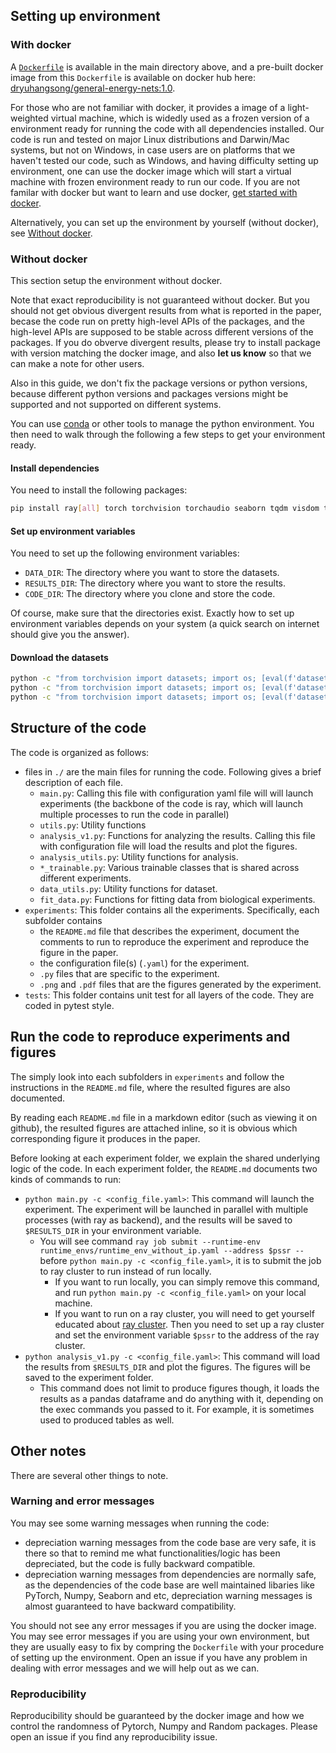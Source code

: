 ## Setting up environment

### With docker

A [`Dockerfile`](./Dockerfile) is available in the main directory above, and a pre-built docker image from this `Dockerfile` is available on docker hub here: [dryuhangsong/general-energy-nets:1.0](https://hub.docker.com/r/dryuhangsong/general-energy-nets).

For those who are not familiar with docker, it provides a image of a light-weighted virtual machine, which is widedly used as a frozen version of a environment ready for running the code with all dependencies installed.
Our code is run and tested on major Linux distributions and Darwin/Mac systems, but not on Windows, in case users are on platforms that we haven't tested our code, such as Windows, and having difficulty setting up environment, one can use the docker image which will start a virtual machine with frozen environment ready to run our code.
If you are not familar with docker but want to learn and use docker, [get started with docker](https://docs.docker.com/get-started/).

Alternatively, you can set up the environment by yourself (without docker), see [Without docker](#without-docker).

### Without docker

This section setup the environment without docker.

Note that exact reproducibility is not guaranteed without docker.
But you should not get obvious divergent results from what is reported in the paper, becase the code run on pretty high-level APIs of the packages, and the high-level APIs are supposed to be stable across different versions of the packages.
If you do obverve divergent results, please try to install package with version matching the docker image, and also **let us know** so that we can make a note for other users.

Also in this guide, we don't fix the package versions or python versions, because different python versions and packages versions might be supported and not supported on different systems.

You can use [conda](https://conda.io/projects/conda/en/latest/user-guide/getting-started.html#managing-python) or other tools to manage the python environment.
You then need to walk through the following a few steps to get your environment ready.

#### Install dependencies

You need to install the following packages:

```bash
pip install ray[all] torch torchvision torchaudio seaborn tqdm visdom tabulate
```

#### Set up environment variables

You need to set up the following environment variables:

- `DATA_DIR`: The directory where you want to store the datasets.
- `RESULTS_DIR`: The directory where you want to store the results.
- `CODE_DIR`: The directory where you clone and store the code.

Of course, make sure that the directories exist.
Exactly how to set up environment variables depends on your system (a quick search on internet should give you the answer).

#### Download the datasets

```bash
python -c "from torchvision import datasets; import os; [eval(f'datasets.{dataset}')(os.environ.get('DATA_DIR'),download=True) for dataset in ['MNIST']]"
python -c "from torchvision import datasets; import os; [eval(f'datasets.{dataset}')(os.environ.get('DATA_DIR'),download=True) for dataset in ['FashionMNIST']]"
python -c "from torchvision import datasets; import os; [eval(f'datasets.{dataset}')(os.environ.get('DATA_DIR'),download=True) for dataset in ['CIFAR10']]"
```

## Structure of the code

The code is organized as follows:

- files in `./` are the main files for running the code. Following gives a brief description of each file.
  - `main.py`: Calling this file with configuration yaml file will will launch experiments (the backbone of the code is ray, which will launch multiple processes to run the code in parallel)
  - `utils.py`: Utility functions
  - `analysis_v1.py`: Functions for analyzing the results. Calling this file with configuration file will load the results and plot the figures.
  - `analysis_utils.py`: Utility functions for analysis.
  - `*_trainable.py`: Various trainable classes that is shared across different experiments.
  - `data_utils.py`: Utility functions for dataset.
  - `fit_data.py`: Functions for fitting data from biological experiments.
- `experiments`: This folder contains all the experiments. Specifically, each subfolder contains
  - the `README.md` file that describes the experiment, document the comments to run to reproduce the experiment and reproduce the figure in the paper.
  - the configuration file(s) (`.yaml`) for the experiment.
  - `.py` files that are specific to the experiment.
  - `.png` and `.pdf` files that are the figures generated by the experiment.
- `tests`: This folder contains unit test for all layers of the code. They are coded in pytest style.

## Run the code to reproduce experiments and figures

The simply look into each subfolders in `experiments` and follow the instructions in the `README.md` file, where the resulted figures are also documented.

By reading each `README.md` file in a markdown editor (such as viewing it on github), the resulted figures are attached inline, so it is obvious which corresponding figure it produces in the paper.

Before looking at each experiment folder, we explain the shared underlying logic of the code.
In each experiment folder, the `README.md` documents two kinds of commands to run:

- `python main.py -c <config_file.yaml>`: This command will launch the experiment. The experiment will be launched in parallel with multiple processes (with ray as backend), and the results will be saved to `$RESULTS_DIR` in your environment variable.
  - You will see command `ray job submit --runtime-env runtime_envs/runtime_env_without_ip.yaml --address $pssr -- ` before `python main.py -c <config_file.yaml>`, it is to submit the job to ray cluster to run instead of run locally. 
    - If you want to run locally, you can simply remove this command, and run `python main.py -c <config_file.yaml>` on your local machine.
    - If you want to run on a ray cluster, you will need to get yourself educated about [ray cluster](https://docs.ray.io/en/latest/cluster/getting-started.html). Then you need to set up a ray cluster and set the environment variable `$pssr` to the address of the ray cluster.
- `python analysis_v1.py -c <config_file.yaml>`: This command will load the results from `$RESULTS_DIR` and plot the figures. The figures will be saved to the experiment folder.
  - This command does not limit to produce figures though, it loads the results as a pandas dataframe and do anything with it, depending on the exec commands you passed to it. For example, it is sometimes used to produced tables as well.

## Other notes

There are several other things to note.

### Warning and error messages

You may see some warning messages when running the code:

- depreciation warning messages from the code base are very safe, it is there so that to remind me what functionalities/logic has been depreciated, but the code is fully backward compatible.
- depreciation warning messages from dependencies are normally safe, as the dependencies of the code base are well maintained libaries like PyTorch, Numpy, Seaborn and etc, depreciation warning messages is almost guaranteed to have backward compatibility.

You should not see any error messages if you are using the docker image.
You may see error messages if you are using your own environment, but they are usually easy to fix by compring the `Dockerfile` with your procedure of setting up the environment.
Open an issue if you have any problem in dealing with error messages and we will help out as we can.

### Reproducibility

Reproducibility should be guaranteed by the docker image and how we control the randomness of Pytorch, Numpy and Random packages.
Please open an issue if you find any reproducibility issue.